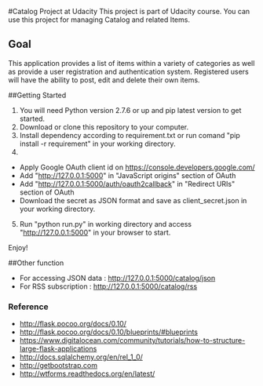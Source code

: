 #Catalog Project at Udacity
This project is part of Udacity course. You can use this project for managing Catalog and related Items.

## Goal
This application provides a list of items within a variety of categories as well as provide a user registration and authentication system. Registered users will have the ability to post, edit and delete their own items.

##Getting Started

1. You will need Python version 2.7.6 or up and pip latest version to get started.
2. Download or clone this repository to your computer.
3. Install dependency according to requirement.txt or run comand "pip install -r requirement" in your working directory.
4. 
- Apply Google OAuth client id on https://console.developers.google.com/ 
- Add "http://127.0.0.1:5000" in "JavaScript origins" section of OAuth
- Add "http://127.0.0.1:5000/auth/oauth2callback" in "Redirect URIs" section of OAuth
- Download the secret as JSON format and save as client_secret.json in your working directory.
5. Run "python run.py" in working directory and access "http://127.0.0.1:5000" in your browser to start.

Enjoy!

##Other function
- For accessing JSON data : http://127.0.0.1:5000/catalog/json
- For RSS subscription : http://127.0.0.1:5000/catalog/rss

### Reference

- http://flask.pocoo.org/docs/0.10/
- http://flask.pocoo.org/docs/0.10/blueprints/#blueprints
- https://www.digitalocean.com/community/tutorials/how-to-structure-large-flask-applications
- http://docs.sqlalchemy.org/en/rel_1_0/
- http://getbootstrap.com
- http://wtforms.readthedocs.org/en/latest/
